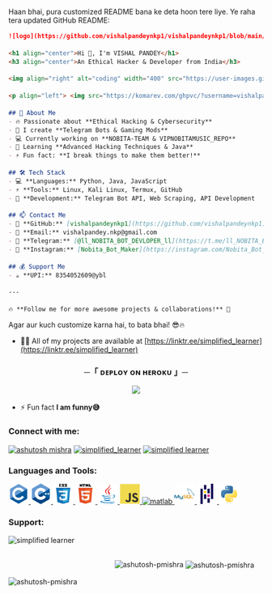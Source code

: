 
Haan bhai, pura customized README bana ke deta hoon tere liye. Ye raha tera updated GitHub README:  

```md
![logo](https://github.com/vishalpandeynkp1/vishalpandeynkp1/blob/main/Github%20Banner.png)

<h1 align="center">Hi 👋, I'm VISHAL PANDEY</h1>
<h3 align="center">An Ethical Hacker & Developer from India</h3>

<img align="right" alt="coding" width="400" src="https://user-images.githubusercontent.com/55389276/140866485-8fb1c876-9a8f-4d6a-98dc-08c4981eaf70.gif">

<p align="left"> <img src="https://komarev.com/ghpvc/?username=vishalpandeynkp1&label=Profile%20views&color=0e75b6&style=flat" alt="vishalpandeynkp1" /> </p>

## 🚀 About Me
- 🔥 Passionate about **Ethical Hacking & Cybersecurity**
- 🤖 I create **Telegram Bots & Gaming Mods**
- 💻 Currently working on **NOBITA-TEAM & VIPNOBITAMUSIC_REPO**
- 🌱 Learning **Advanced Hacking Techniques & Java**
- ⚡ Fun fact: **I break things to make them better!**

## 🛠️ Tech Stack
- 💻 **Languages:** Python, Java, JavaScript
- ⚡ **Tools:** Linux, Kali Linux, Termux, GitHub
- 🔧 **Development:** Telegram Bot API, Web Scraping, API Development

## 📫 Contact Me
- 🔗 **GitHub:** [vishalpandeynkp1](https://github.com/vishalpandeynkp1)
- 📩 **Email:** vishalpandey.nkp@gmail.com
- 💬 **Telegram:** [@ll_NOBITA_BOT_DEVLOPER_ll](https://t.me/ll_NOBITA_BOT_DEVLOPER_ll)
- 📸 **Instagram:** [Nobita_Bot_Maker](https://instagram.com/Nobita_Bot_Maker)

## 💰 Support Me
- ☕ **UPI:** 8354052609@ybl

---

🔥 **Follow me for more awesome projects & collaborations!** 🚀
```

Agar aur kuch customize karna hai, to bata bhai! 😎🔥

- 👨‍💻 All of my projects are available at [https://linktr.ee/simplified_learner](https://linktr.ee/simplified_learner)


<h3 align="center">
    ─「 ᴅᴇᴩʟᴏʏ ᴏɴ ʜᴇʀᴏᴋᴜ 」─
</h3>

<p align="center"><a href="https://dashboard.heroku.com/new?template=https://github.com/tu-mera-dusman/CHATNI-F-BOT"> <img src="https://www.herokucdn.com/deploy/button.svg"></a></p>



- ⚡ Fun fact **I am funny😅**

<h3 align="left">Connect with me:</h3>
<p align="left">
<a href="https://linkedin.com/in/ashutosh mishra" target="blank"><img align="center" src="https://raw.githubusercontent.com/rahuldkjain/github-profile-readme-generator/master/src/images/icons/Social/linked-in-alt.svg" alt="ashutosh mishra" height="30" width="40" /></a>
<a href="https://instagram.com/simplified_learner" target="blank"><img align="center" src="https://raw.githubusercontent.com/rahuldkjain/github-profile-readme-generator/master/src/images/icons/Social/instagram.svg" alt="simplified_learner" height="30" width="40" /></a>
<a href="https://www.youtube.com/c/simplified learner" target="blank"><img align="center" src="https://raw.githubusercontent.com/rahuldkjain/github-profile-readme-generator/master/src/images/icons/Social/youtube.svg" alt="simplified learner" height="30" width="40" /></a>
</p>

<h3 align="left">Languages and Tools:</h3>
<p align="left"> <a href="https://www.cprogramming.com/" target="_blank" rel="noreferrer"> <img src="https://raw.githubusercontent.com/devicons/devicon/master/icons/c/c-original.svg" alt="c" width="40" height="40"/> </a> <a href="https://www.w3schools.com/cpp/" target="_blank" rel="noreferrer"> <img src="https://raw.githubusercontent.com/devicons/devicon/master/icons/cplusplus/cplusplus-original.svg" alt="cplusplus" width="40" height="40"/> </a> <a href="https://www.w3schools.com/css/" target="_blank" rel="noreferrer"> <img src="https://raw.githubusercontent.com/devicons/devicon/master/icons/css3/css3-original-wordmark.svg" alt="css3" width="40" height="40"/> </a> <a href="https://www.w3.org/html/" target="_blank" rel="noreferrer"> <img src="https://raw.githubusercontent.com/devicons/devicon/master/icons/html5/html5-original-wordmark.svg" alt="html5" width="40" height="40"/> </a> <a href="https://www.java.com" target="_blank" rel="noreferrer"> <img src="https://raw.githubusercontent.com/devicons/devicon/master/icons/java/java-original.svg" alt="java" width="40" height="40"/> </a> <a href="https://developer.mozilla.org/en-US/docs/Web/JavaScript" target="_blank" rel="noreferrer"> <img src="https://raw.githubusercontent.com/devicons/devicon/master/icons/javascript/javascript-original.svg" alt="javascript" width="40" height="40"/> </a> <a href="https://www.mathworks.com/" target="_blank" rel="noreferrer"> <img src="https://upload.wikimedia.org/wikipedia/commons/2/21/Matlab_Logo.png" alt="matlab" width="40" height="40"/> </a> <a href="https://www.mysql.com/" target="_blank" rel="noreferrer"> <img src="https://raw.githubusercontent.com/devicons/devicon/master/icons/mysql/mysql-original-wordmark.svg" alt="mysql" width="40" height="40"/> </a> <a href="https://pandas.pydata.org/" target="_blank" rel="noreferrer"> <img src="https://raw.githubusercontent.com/devicons/devicon/2ae2a900d2f041da66e950e4d48052658d850630/icons/pandas/pandas-original.svg" alt="pandas" width="40" height="40"/> </a> <a href="https://www.python.org" target="_blank" rel="noreferrer"> <img src="https://raw.githubusercontent.com/devicons/devicon/master/icons/python/python-original.svg" alt="python" width="40" height="40"/> </a> </p>

<h3 align="left">Support:</h3>
<p><a href="https://www.buymeacoffee.com/simplified"> <img align="left" src="https://cdn.buymeacoffee.com/buttons/v2/default-yellow.png" height="50" width="210" alt="simplified learner" /></a></p><br><br>

<p><img align="left" src="https://github-readme-stats.vercel.app/api/top-langs?username=ashutosh-pmishra&show_icons=true&locale=en&layout=compact" alt="ashutosh-pmishra" /></p>

<p>&nbsp;<img align="center" src="https://github-readme-stats.vercel.app/api?username=ashutosh-pmishra&show_icons=true&locale=en" alt="ashutosh-pmishra" /></p>

<p><img align="center" src="https://github-readme-streak-stats.herokuapp.com/?user=ashutosh-pmishra&" alt="ashutosh-pmishra" /></p>
